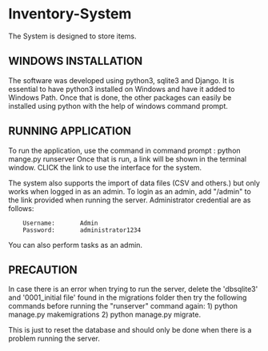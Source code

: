 # Inventory-System

The System is designed to store items.

WINDOWS INSTALLATION
---------------------
The software was developed using python3, sqlite3 and Django. It is essential to have python3 installed on Windows and have it added to Windows Path. Once that is done, the other packages can easily be installed using python with the help of windows command prompt.

RUNNING APPLICATION
--------------------
To run the application, use the command in command prompt :
        python mange.py runserver
Once that is run, a link will be shown in the terminal window. CLICK the link to use the interface for the system.

The system also supports the import of data files (CSV and others.) but only works when logged in as an admin. To login as an admin, add "/admin" to the link provided when running the server.
Administrator credential are as follows:
        
        Username:       Admin
        Password:       administrator1234
        
You can also perform tasks as an admin.

PRECAUTION
-----------------
In case there is an error when trying to run the server, delete the 'dbsqlite3' and '0001_initial file' found in the migrations folder then  try the following commands before running the "runserver" command again:
        1) python manage.py makemigrations
        2) python manage.py migrate.

This is just to reset the database and should only be done when there is a problem running the server.

